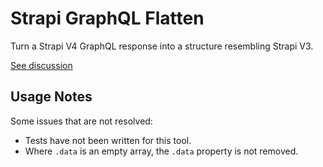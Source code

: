 # Strapi GraphQL Flatten

Turn a Strapi V4 GraphQL response into a structure resembling Strapi V3.

[See discussion](https://forum.strapi.io/t/discussion-regarding-the-complex-response-structure-for-rest-graphql-developer-experience/13400)

## Usage Notes

Some issues that are not resolved:

- Tests have not been written for this tool.
- Where `.data` is an empty array, the `.data` property is not removed.

